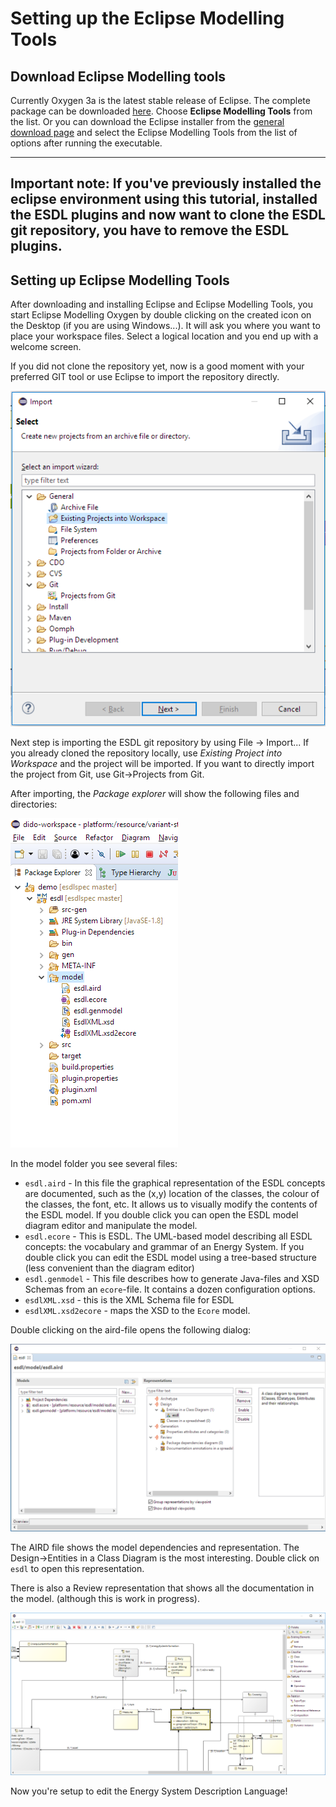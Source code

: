 # Setting up the Eclipse Modelling Tools

## Download Eclipse Modelling tools

Currently Oxygen 3a is the latest stable release of Eclipse. The complete package can be downloaded [here](https://www.eclipse.org/downloads/packages/eclipse-modelling-tools/oxygen3a). Choose **Eclipse Modelling Tools** from the list. Or you can download the Eclipse installer from the [general download page](https://www.eclipse.org/downloads/) and select the Eclipse Modelling Tools from the list of options after running the executable.

---
**Important note**: If you've previously installed the eclipse environment using this tutorial, installed the ESDL plugins and now want to clone the ESDL git repository, you have to remove the ESDL plugins.
---

## Setting up Eclipse Modelling Tools

After downloading and installing Eclipse and Eclipse Modelling Tools, you start Eclipse Modelling Oxygen by double clicking on the created icon on the Desktop \(if you are using Windows...\). It will ask you where you want to place your workspace files. Select a logical location and you end up with a welcome screen.

If you did not clone the repository yet, now is a good moment with your preferred GIT tool or use Eclipse to import the repository directly.

![](../../../.gitbook/assets/import.png)

Next step is importing the ESDL git repository by using File -&gt; Import... If you already cloned the repository locally, use _Existing Project into Workspace_ and the project will be imported. If you want to directly import the project from Git, use Git-&gt;Projects from Git.

After importing, the _Package explorer_ will show the following files and directories:

![](../../../.gitbook/assets/package-explorer.PNG)

In the model folder you see several files:

* `esdl.aird` - In this file the graphical representation of the ESDL concepts are documented, such as the \(x,y\) location of the classes, the colour of the classes, the font, etc. It allows us to visually modify the contents of the ESDL model. If you double click you can open the ESDL model diagram editor and manipulate the model.
* `esdl.ecore` - This is ESDL. The UML-based model describing all ESDL concepts: the vocabulary and grammar of an Energy System. If you double click you can edit the ESDL model using a tree-based structure \(less convenient than the diagram editor\)
* `esdl.genmodel` - This file describes how to generate Java-files and XSD Schemas from an `ecore`-file. It contains a dozen configuration options.
* `esdlXML.xsd` - this is the XML Schema file for ESDL
* `esdlXML.xsd2ecore` - maps the XSD to the `Ecore` model.

Double clicking on the aird-file opens the following dialog:

![](../../../.gitbook/assets/aird.png)

The AIRD file shows the model dependencies and representation. The Design-&gt;Entities in a Class Diagram is the most interesting. Double click on `esdl` to open this representation.

There is also a Review representation that shows all the documentation in the model. \(although this is work in progress\).

![](../../../.gitbook/assets/esdl-diagram-editor.png)

Now you're setup to edit the Energy System Description Language!

